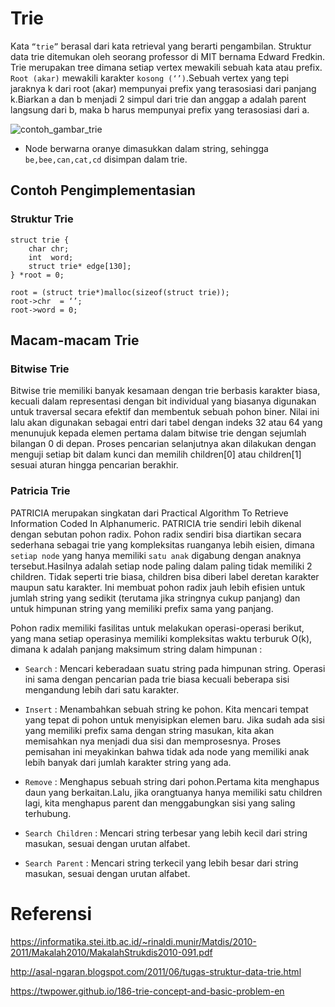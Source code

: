 # Trie
Kata ```“trie”``` berasal dari kata retrieval yang berarti pengambilan. Struktur data trie ditemukan oleh seorang professor di MIT bernama Edward Fredkin. Trie merupakan tree dimana setiap vertex mewakili sebuah kata atau prefix. ```Root (akar)``` mewakili karakter ```kosong (‘’)```.Sebuah vertex yang tepi jaraknya k dari root (akar) mempunyai prefix yang terasosiasi dari panjang k.Biarkan a dan b menjadi 2 simpul dari trie dan anggap a adalah parent langsung dari b, maka b harus mempunyai prefix yang terasosiasi dari a.

![contoh_gambar_trie](https://user-images.githubusercontent.com/81666422/115965365-1c43b500-a553-11eb-9c60-77cbef873fe6.jpeg)
- Node berwarna oranye dimasukkan dalam string, sehingga ``` be,bee,can,cat,cd ``` disimpan dalam trie.

## Contoh Pengimplementasian
### Struktur Trie 
```
struct trie {
    char chr;
    int  word;
    struct trie* edge[130];
} *root = 0;

root = (struct trie*)malloc(sizeof(struct trie));
root->chr  = ‘’;
root->word = 0;
```

## Macam-macam Trie
### Bitwise Trie
Bitwise trie memiliki banyak kesamaan dengan trie berbasis karakter biasa, kecuali dalam representasi dengan bit individual yang biasanya digunakan untuk traversal secara efektif dan membentuk sebuah pohon biner. Nilai ini lalu akan digunakan sebagai entri dari tabel dengan indeks 32 atau 64 yang menunujuk kepada elemen pertama dalam bitwise trie
dengan sejumlah bilangan 0 di depan. Proses pencarian selanjutnya akan dilakukan dengan menguji setiap bit dalam kunci dan memilih children[0] atau children[1] sesuai aturan hingga pencarian berakhir. 

### Patricia Trie
PATRICIA merupakan singkatan dari Practical Algorithm To Retrieve Information Coded In Alphanumeric. PATRICIA trie sendiri lebih dikenal dengan sebutan pohon radix. Pohon radix sendiri bisa diartikan secara sederhana sebagai trie yang kompleksitas ruanganya lebih eisien, dimana ```setiap node``` yang hanya memiliki ```satu anak``` digabung dengan anaknya tersebut.Hasilnya adalah setiap node paling dalam paling tidak memiliki 2 children. Tidak seperti trie biasa, children bisa diberi label deretan karakter maupun satu karakter. Ini membuat pohon radix jauh lebih efisien untuk jumlah string yang sedikit (terutama jika stringnya cukup panjang) dan untuk himpunan string yang memiliki prefix sama yang panjang.

Pohon radix memiliki fasilitas untuk melakukan operasi-operasi berikut, yang mana setiap operasinya memiliki kompleksitas waktu terburuk O(k), dimana k
adalah panjang maksimum string dalam himpunan :

- ``` Search ``` : Mencari keberadaan suatu string pada himpunan string. Operasi ini sama dengan pencarian pada trie biasa kecuali beberapa sisi mengandung lebih dari satu karakter.

- ``` Insert ``` : Menambahkan sebuah string ke pohon. Kita mencari tempat yang tepat di pohon untuk menyisipkan elemen baru. Jika sudah ada sisi yang memiliki prefix sama dengan string masukan, kita akan memisahkan nya menjadi dua sisi dan memprosesnya. Proses pemisahan ini meyakinkan bahwa tidak ada node yang memiliki anak lebih banyak dari jumlah karakter string yang ada.
 
- ``` Remove ``` : Menghapus sebuah string dari pohon.Pertama kita menghapus daun yang berkaitan.Lalu, jika orangtuanya hanya memiliki satu children lagi, kita menghapus parent dan menggabungkan sisi yang saling terhubung.

- ``` Search Children ``` : Mencari string terbesar yang lebih kecil dari string masukan, sesuai dengan urutan alfabet. 

- ``` Search Parent ``` : Mencari string terkecil yang lebih besar dari string masukan, sesuai dengan urutan alfabet. 



# Referensi
https://informatika.stei.itb.ac.id/~rinaldi.munir/Matdis/2010-2011/Makalah2010/MakalahStrukdis2010-091.pdf

http://asal-ngaran.blogspot.com/2011/06/tugas-struktur-data-trie.html

https://twpower.github.io/186-trie-concept-and-basic-problem-en


